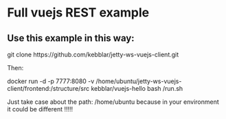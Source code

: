 <h1>Full vuejs REST example</h1>
<h2>Use this example in this way:</h2>
<p>git clone https://github.com/kebblar/jetty-ws-vuejs-client.git</p>
<p>Then:</p>
<p>docker run -d -p 7777:8080 -v /home/ubuntu/jetty-ws-vuejs-client/frontend:/structure/src kebblar/vuejs-hello bash /run.sh</p>
<p>Just take case about the path: /home/ubuntu because in your environment it could be different !!!!!</p>
